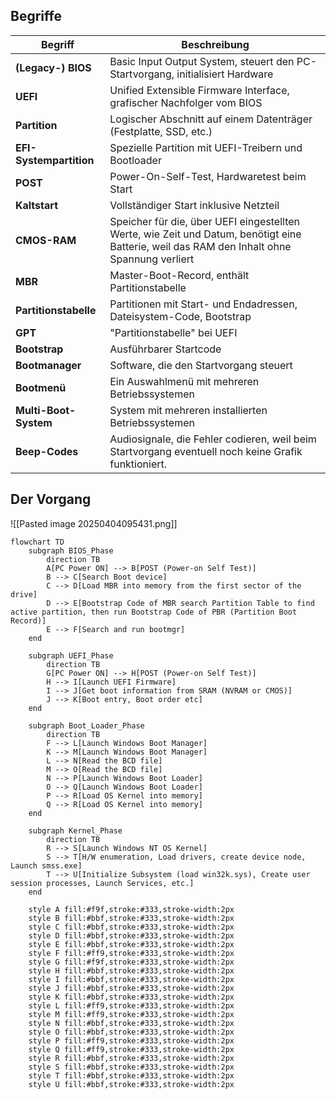 
## Begriffe

| **Begriff**             | **Beschreibung**                                                                                                                            |
| ----------------------- | ------------------------------------------------------------------------------------------------------------------------------------------- |
| **(Legacy-) BIOS**      | Basic Input Output System, steuert den PC-Startvorgang, initialisiert Hardware                                                              |
| **UEFI**                | Unified Extensible Firmware Interface, grafischer Nachfolger vom BIOS                                                                       |
| **Partition**           | Logischer Abschnitt auf einem Datenträger (Festplatte, SSD, etc.)                                                                           |
| **EFI-Systempartition** | Spezielle Partition mit UEFI-Treibern und Bootloader                                                                                        |
| **POST**                | Power-On-Self-Test, Hardwaretest beim Start                                                                                                 |
| **Kaltstart**           | Vollständiger Start inklusive Netzteil                                                                                                      |
| **CMOS-RAM**            | Speicher für die, über UEFI eingestellten Werte, wie Zeit und Datum, benötigt eine Batterie, weil das RAM den Inhalt ohne Spannung verliert |
| **MBR**                 | Master-Boot-Record, enthält Partitionstabelle                                                                                               |
| **Partitionstabelle**   | Partitionen mit Start- und Endadressen, Dateisystem-Code, Bootstrap                                                                         |
| **GPT**                 | "Partitionstabelle" bei UEFI                                                                                                                |
| **Bootstrap**           | Ausführbarer Startcode                                                                                                                      |
| **Bootmanager**         | Software, die den Startvorgang steuert                                                                                                      |
| **Bootmenü**            | Ein Auswahlmenü mit mehreren Betriebssystemen                                                                                               |
| **Multi-Boot-System**   | System mit mehreren installierten Betriebssystemen                                                                                          |
| **Beep-Codes**          | Audiosignale, die Fehler codieren, weil beim Startvorgang eventuell noch keine Grafik funktioniert.                                         |

## Der Vorgang

![[Pasted image 20250404095431.png]]

```mermaid
flowchart TD
    subgraph BIOS_Phase
        direction TB
        A[PC Power ON] --> B[POST (Power-on Self Test)]
        B --> C[Search Boot device]
        C --> D[Load MBR into memory from the first sector of the drive]
        D --> E[Bootstrap Code of MBR search Partition Table to find active partition, then run Bootstrap Code of PBR (Partition Boot Record)]
        E --> F[Search and run bootmgr]
    end

    subgraph UEFI_Phase
        direction TB
        G[PC Power ON] --> H[POST (Power-on Self Test)]
        H --> I[Launch UEFI Firmware]
        I --> J[Get boot information from SRAM (NVRAM or CMOS)]
        J --> K[Boot entry, Boot order etc]
    end

    subgraph Boot_Loader_Phase
        direction TB
        F --> L[Launch Windows Boot Manager]
        K --> M[Launch Windows Boot Manager]
        L --> N[Read the BCD file]
        M --> O[Read the BCD file]
        N --> P[Launch Windows Boot Loader]
        O --> Q[Launch Windows Boot Loader]
        P --> R[Load OS Kernel into memory]
        Q --> R[Load OS Kernel into memory]
    end

    subgraph Kernel_Phase
        direction TB
        R --> S[Launch Windows NT OS Kernel]
        S --> T[H/W enumeration, Load drivers, create device node, Launch smss.exe]
        T --> U[Initialize Subsystem (load win32k.sys), Create user session processes, Launch Services, etc.]
    end

    style A fill:#f9f,stroke:#333,stroke-width:2px
    style B fill:#bbf,stroke:#333,stroke-width:2px
    style C fill:#bbf,stroke:#333,stroke-width:2px
    style D fill:#bbf,stroke:#333,stroke-width:2px
    style E fill:#bbf,stroke:#333,stroke-width:2px
    style F fill:#ff9,stroke:#333,stroke-width:2px
    style G fill:#f9f,stroke:#333,stroke-width:2px
    style H fill:#bbf,stroke:#333,stroke-width:2px
    style I fill:#bbf,stroke:#333,stroke-width:2px
    style J fill:#bbf,stroke:#333,stroke-width:2px
    style K fill:#bbf,stroke:#333,stroke-width:2px
    style L fill:#ff9,stroke:#333,stroke-width:2px
    style M fill:#ff9,stroke:#333,stroke-width:2px
    style N fill:#bbf,stroke:#333,stroke-width:2px
    style O fill:#bbf,stroke:#333,stroke-width:2px
    style P fill:#ff9,stroke:#333,stroke-width:2px
    style Q fill:#ff9,stroke:#333,stroke-width:2px
    style R fill:#bbf,stroke:#333,stroke-width:2px
    style S fill:#bbf,stroke:#333,stroke-width:2px
    style T fill:#bbf,stroke:#333,stroke-width:2px
    style U fill:#bbf,stroke:#333,stroke-width:2px
```


